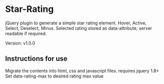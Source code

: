 Star-Rating
===========
jQuery plugin to generate a simple star rating element. Hover, Active, Select, Deselect, Minus. Selected rating stored as data-attribute, server readable if required.

Version: v1.0.0

Instructions for use
--------------------
Migrate the contents into html, css and javascript files. requires jquery 1.8+
Set data-rating-max to desired rating max value


